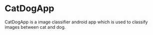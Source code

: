 # CatDogApp
CatDogApp is a image classifier android app which is used to classify images between cat and dog.
